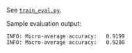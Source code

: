 See [`train_eval.py`](train_eval.py).

Sample evaluation output:

```
INFO: Micro-average accuracy:   0.9199
INFO: Macro-average accuracy:   0.9200
```
